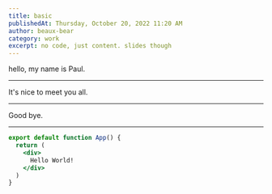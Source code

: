 ```yaml
---
title: basic
publishedAt: Thursday, October 20, 2022 11:20 AM
author: beaux-bear
category: work
excerpt: no code, just content. slides though
---
```


<Slides preview>

hello, my name is Paul.

---

It's nice to meet you all.

---

Good bye.

---

```jsx
export default function App() {
  return (
    <div>
      Hello World!
    </div>
  )
}
```

</Slides>
